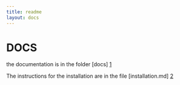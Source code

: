 ```yaml
---
title: readme
layout: docs
---
```


# DOCS

the documentation is in the folder [docs] [1]

The instructions for the installation are in the file [installation.md] [2]

[1]: https://gitlab.com/Indaym/Web-Indaym/tree/master/docs
[2]: https://gitlab.com/Indaym/Web-Indaym/blob/master/docs/installation.md